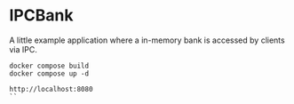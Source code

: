 # IPCBank
A little example application where a in-memory bank is accessed by clients via IPC.

```console
docker compose build
docker compose up -d

http://localhost:8080
``
